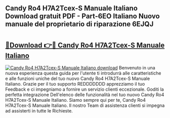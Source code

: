 ## Candy Ro4 H7A2Tcex-S Manuale Italiano Download gratuit PDF - Part-6EO Italiano Nuovo manuale del proprietario di riparazione 6EJQJ

# <h2><a href="http://dffif1.blite.top/?on=Candy+Ro4+H7A2Tcex-S+Manuale+Italiano">🔗Download 👉🔴 Candy Ro4 H7A2Tcex-S Manuale Italiano</a></h2>

[![Candy Ro4 H7A2Tcex-S Manuale Italiano download](https://i.imgur.com/lujVjoI.png)](http://dffif1.blite.top/?on=Candy+Ro4+H7A2Tcex-S+Manuale+Italiano)
Benvenuto in una nuova esperienza questa guida per l'utente ti introdurrà alle caratteristiche e alle funzioni uniche del tuo nuovo Candy Ro4 H7A2Tcex-S Manuale Italiano. Grazie per il tuo supporto REDDDDDDD apprezziamo il tuo Feedback e ci impegniamo a fornire un servizio clienti eccezionale. Goditi la perfetta integrazione Dell'elenco delle funzionalità nel tuo nuovo Candy Ro4 H7A2Tcex-S Manuale Italiano. Siamo sempre qui per te, Candy Ro4 H7A2Tcex-S Manuale Italiano. Il nostro Team di assistenza clienti si impegna ad assisterti in tutte le Richieste.

